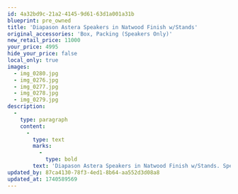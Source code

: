 ```yaml
---
id: 4a32bd9c-21a2-4145-9d61-63d1a001a31b
blueprint: pre_owned
title: 'Diapason Astera Speakers in Natwood Finish w/Stands'
original_accessories: 'Box, Packing (Speakers Only)'
new_retail_price: 11000
your_price: 4995
hide_your_price: false
local_only: true
images:
  - img_0280.jpg
  - img_0276.jpg
  - img_0277.jpg
  - img_0278.jpg
  - img_0279.jpg
description:
  -
    type: paragraph
    content:
      -
        type: text
        marks:
          -
            type: bold
        text: 'Diapason Astera Speakers in Natwood Finish w/Stands. Speakers are in excellent physical and functional condition. Original boxes for speakers only. The speakers and stands sold as new for $11,000.00. Excellent sounding speakers - very natural and organic with smooth high frequencies. '
updated_by: 87ca4130-78f3-4ed1-8b64-aa552d3d08a8
updated_at: 1740589569
---
```

